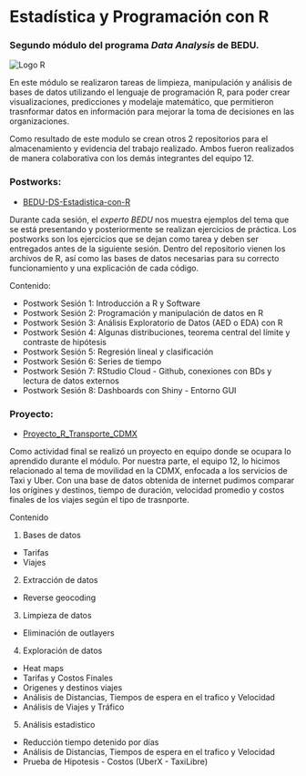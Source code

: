 # Estadística y Programación con R

### Segundo módulo del programa *Data Analysis* de BEDU.

![Logo R](https://miro.medium.com/max/512/1*b920ibs5mRD89HvuTSeKCQ.jpeg)

En este módulo se realizaron tareas de limpieza, manipulación y análisis de bases de datos utilizando el lenguaje de programación R, para poder crear visualizaciones, predicciones y modelaje matemático, que permitieron trasnformar datos en información para mejorar la toma de decisiones en las organizaciones.

Como resultado de este modulo se crean otros 2 repositorios para el almacenamiento y evidencia del trabajo realizado. Ambos fueron realizados de manera colaborativa con los demás integrantes del equipo 12.

### Postworks:
- [BEDU-DS-Estadistica-con-R](https://github.com/CristopherCano/BEDU-DS-Estadistica-con-R)

Durante cada sesión, el *experto BEDU* nos muestra ejemplos del tema que se está presentando y posteriormente se realizan ejercicios de práctica. Los postworks son los ejercicios que se dejan como tarea y deben ser entregados antes de la siguiente sesión. Dentro del repositorio vienen los archivos de R, así como las bases de datos necesarias para su correcto funcionamiento y una explicación de cada código.

Contenido:

- Postwork Sesión 1: Introducción a R y Software
- Postwork Sesión 2: Programación y manipulación de datos en R
- Postwork Sesión 3: Análisis Exploratorio de Datos (AED o EDA) con R
- Postwork Sesión 4: Algunas distribuciones, teorema central del límite y contraste de hipótesis
- Postwork Sesión 5: Regresión lineal y clasificación
- Postwork Sesión 6: Series de tiempo
- Postwork Sesión 7: RStudio Cloud - Github, conexiones con BDs y lectura de datos externos
- Postwork Sesión 8: Dashboards con Shiny - Entorno GUI


### Proyecto:
- [Proyecto_R_Transporte_CDMX](https://github.com/CristopherCano/Proyecto_R_Transporte_CDMX)

Como actividad final se realizó un proyecto en equipo donde se ocupara lo aprendido durante el módulo. Por nuestra parte, el equipo 12, lo hicimos relacionado al tema de movilidad en la CDMX, enfocada a los servicios de Taxi y Uber. 
Con una base de datos obtenida de internet pudimos comparar los orígines y destinos, tiempo de duración, velocidad promedio y costos finales de los viajes según el tipo de trasnporte. 

Contenido

1. Bases de datos
- Tarifas
- Viajes

2. Extracción de datos
- Reverse geocoding

3. Limpieza de datos
- Eliminación de outlayers

4. Exploración de datos

- Heat maps
- Tarifas y Costos Finales
- Origenes y destinos viajes
- Análisis de Distancias, Tiempos de espera en el trafico y Velocidad
- Análisis de Viajes y Tráfico

5. Análisis estadistico 
- Reducción tiempo detenido por días
- Análisis de Distancias, Tiempos de espera en el trafico y Velocidad
- Prueba de Hipotesis - Costos (UberX - TaxiLibre)
